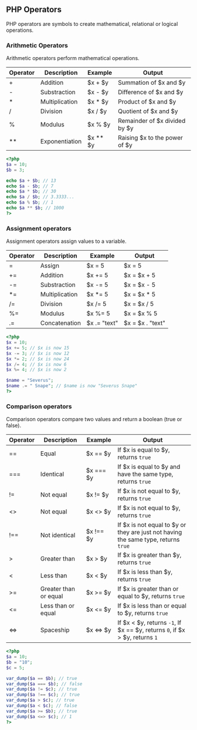 ## PHP Operators
PHP operators are symbols to create mathematical, relational or logical operations.

### Arithmetic Operators
Arithmetic operators perform mathematical operations.

| Operator | Description | Example | Output |
|----------|-------------|---------|--------|
| + | Addition | $x + $y | Summation of $x and $y |
| - | Substraction | $x - $y | Difference of $x and $y |
| * | Multiplication | $x * $y | Product of $x and $y |
| / | Division | $x / $y | Quotient of $x and $y |
| % | Modulus | $x % $y | Remainder of $x divided by $y |
| ** | Exponentiation | $x ** $y | Raising $x to the power of $y |

```php
<?php
$a = 10;
$b = 3;

echo $a + $b; // 13
echo $a - $b; // 7
echo $a * $b; // 30
echo $a / $b; // 3.3333...
echo $a % $b; // 1
echo $a ** $b; // 1000
?>
```

### Assignment operators
Assignment operators assign values to a variable.

| Operator | Description | Example | Output |
|----------|-------------|---------|--------|
| = | Assign | $x = 5 | $x = 5 |
| += | Addition | $x += 5 | $x = $x + 5 |
| -= | Substraction | $x -= 5 | $x = $x - 5 |
| *= | Multiplication | $x *= 5 | $x = $x * 5 |
| /= | Division | $x /= 5 | $x = $x / 5 |
| %= | Modulus | $x %= 5 | $x = $x % 5 |
| .= | Concatenation | $x .= "text" | $x = $x . "text" |

```php
<?php
$x = 10;
$x += 5; // $x is now 15
$x -= 3; // $x is now 12
$x *= 2; // $x is now 24
$x /= 4; // $x is now 6
$x %= 4; // $x is now 2

$name = "Severus";
$name .= " Snape"; // $name is now "Severus Snape"
?>
```

### Comparison operators
Comparison operators compare two values and return a boolean (true or false).

| Operator | Description | Example | Output |
|----------|-------------|---------|--------|
| == | Equal | $x == $y | If $x is equal to $y, returns `true` |
| === | Identical | $x === $y | If $x is equal to $y and have the same type, returns `true` |
| != | Not equal | $x != $y | If $x is not equal to $y, returns `true` |
| <> | Not equal | $x <> $y | If $x is not equal to $y, returns `true` |
| !== | Not identical | $x !== $y | If $x is not equal to $y or they are just not having the same type, returns `true` |
| > | Greater than | $x > $y | If $x is greater than $y, returns `true` |
| < | Less than | $x < $y | If $x is less than $y, returns `true` |
| >= | Greater than or equal | $x >= $y | If $x is greater than or equal to $y, returns `true` |
| <= | Less than or equal | $x <= $y | If $x is less than or equal to $y, returns `true` |
| <=> | Spaceship | $x <=> $y | If $x < $y, returns `-1`, If $x == $y, returns `0`, if $x > $y, returns `1` |

```php
<?php
$a = 10;
$b = "10";
$c = 5;

var_dump($a == $b); // true
var_dump($a === $b); // false
var_dump($a != $c); // true
var_dump($a !== $c); // true
var_dump($a > $c); // true
var_dump($a < $c); // false
var_dump($a >= $b); // true
var_dump($a <=> $c); // 1
?>
```

